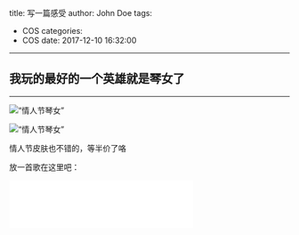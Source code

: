 title: 写一篇感受
author: John Doe
tags:
  - COS
categories:
  - COS
date: 2017-12-10 16:32:00
---
## 我玩的最好的一个英雄就是琴女了

----------

![“情人节琴女”](/image/sona.jpg) 

<!-- more -->

![“情人节琴女”](/image/sona4.jpg) 

情人节皮肤也不错的，等半价了咯

放一首歌在这里吧：

<iframe frameborder="no" border="0" marginwidth="0" marginheight="0" width=330 height=86 src="//music.163.com/outchain/player?type=2&id=481535440&auto=1&height=66"></iframe>